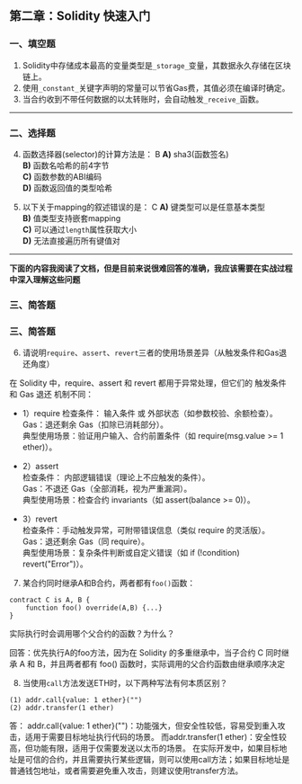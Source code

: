 ## 第二章：Solidity 快速入门

### 一、填空题

1. Solidity中存储成本最高的变量类型是`_storage_`变量，其数据永久存储在区块链上。  
2. 使用`_constant_`关键字声明的常量可以节省Gas费，其值必须在编译时确定。  
4. 当合约收到不带任何数据的以太转账时，会自动触发`_receive_`函数。  

---

### 二、选择题

4. 函数选择器(selector)的计算方法是：  B
   **A)** sha3(函数签名)  
   **B)** 函数名哈希的前4字节  
   **C)** 函数参数的ABI编码  
   **D)** 函数返回值的类型哈希  

5. 以下关于mapping的叙述错误的是：  C
   **A)** 键类型可以是任意基本类型  
   **B)** 值类型支持嵌套mapping  
   **C)** 可以通过`length`属性获取大小  
   **D)** 无法直接遍历所有键值对  

-------

**下面的内容我阅读了文档，但是目前来说很难回答的准确，我应该需要在实战过程中深入理解这些问题**

### 三、简答题

### 三、简答题

6. 请说明`require`、`assert`、`revert`三者的使用场景差异（从触发条件和Gas退还角度）

在 Solidity 中，require、assert 和 revert 都用于异常处理，但它们的 触发条件 和 Gas 退还 机制不同：

- 1）require	
检查条件： 输入条件 或 外部状态（如参数校验、余额检查）。	
Gas：退还剩余 Gas（扣除已消耗部分）。	
典型使用场景：验证用户输入、合约前置条件（如 require(msg.value >= 1 ether)）。

- 2）assert	
检查条件： 内部逻辑错误（理论上不应触发的条件）。	
Gas：不退还 Gas（全部消耗，视为严重漏洞）。	
典型使用场景：检查合约 invariants（如 assert(balance >= 0)）。

- 3）revert	
检查条件：手动触发异常，可附带错误信息（类似 require 的灵活版）。	
Gas：退还剩余 Gas（同 require）。	
典型使用场景：复杂条件判断或自定义错误（如 if (!condition) revert("Error")）。


7. 某合约同时继承A和B合约，两者都有`foo()`函数：

```solidity
contract C is A, B {
    function foo() override(A,B) {...}
}
```
实际执行时会调用哪个父合约的函数？为什么？

回答：优先执行A的foo方法，因为在 Solidity 的多重继承中，当子合约 C 同时继承 A 和 B，并且两者都有 foo() 函数时，实际调用的父合约函数由继承顺序决定


8. 当使用`call`方法发送ETH时，以下两种写法有何本质区别？

```solidity
(1) addr.call{value: 1 ether}("")
(2) addr.transfer(1 ether)
```

答：
addr.call{value: 1 ether}("")：功能强大，但安全性较低，容易受到重入攻击，适用于需要目标地址执行代码的场景。
而addr.transfer(1 ether)：安全性较高，但功能有限，适用于仅需要发送以太币的场景。
在实际开发中，如果目标地址是可信的合约，并且需要执行某些逻辑，则可以使用call方法；如果目标地址是普通钱包地址，或者需要避免重入攻击，则建议使用transfer方法。
